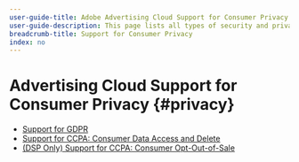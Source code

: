 ```yaml
---
user-guide-title: Adobe Advertising Cloud Support for Consumer Privacy
user-guide-description: This page lists all types of security and privacy controls that Advertising Cloud provides to help advertiser customers comply with consumer privacy laws.
breadcrumb-title: Support for Consumer Privacy
index: no
---
```


# Advertising Cloud Support for Consumer Privacy {#privacy}

+ [Support for GDPR](ad-cloud-gdpr.md)
+ [Support for CCPA: Consumer Data Access and Delete](ad-cloud-ccpa-access-delete.md)
+ [(DSP Only) Support for CCPA: Consumer Opt-Out-of-Sale](ad-cloud-ccpa-opt-out-of-sale.md)
